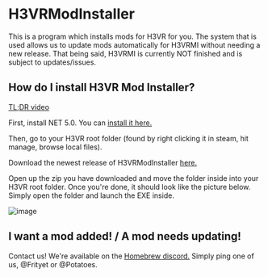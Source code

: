 # H3VRModInstaller

This is a program which installs mods for H3VR for you. The system that is used allows us to update mods automatically for H3VRMI without needing a new release. That being said, H3VRMI is currently NOT finished and is subject to updates/issues.

## How do I install H3VR Mod Installer?

[TL;DR video](https://youtu.be/LBcxS_mYLFE)

First, install NET 5.0. You can [install it here.](https://dotnet.microsoft.com/download/dotnet/thank-you/runtime-desktop-5.0.1-windows-x64-installer)

Then, go to your H3VR root folder (found by right clicking it in steam, hit manage, browse local files).

Download the newest release of H3VRModInstaller [here.](https://github.com/Frityet/H3VRModInstaller/releases)

Open up the zip you have downloaded and move the folder inside into your H3VR root folder. Once you're done, it should look like the picture below. Simply open the folder and launch the EXE inside. 

![image](https://user-images.githubusercontent.com/48143760/104975636-39536f80-59c9-11eb-9589-52d3a823e492.png)

## I want a mod added! / A mod needs updating!

Contact us! We're available on the [Homebrew discord.](https://discord.gg/83yTrfr) Simply ping one of us, @Frityet or @Potatoes.
